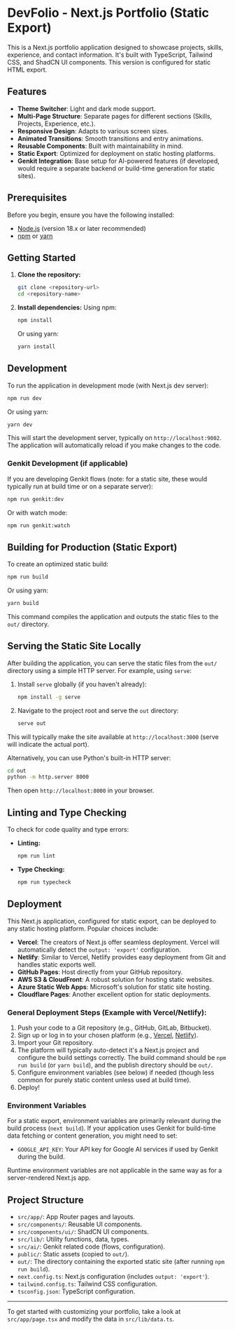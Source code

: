 # DevFolio - Next.js Portfolio (Static Export)

This is a Next.js portfolio application designed to showcase projects, skills, experience, and contact information. It's built with TypeScript, Tailwind CSS, and ShadCN UI components. This version is configured for static HTML export.

## Features

- **Theme Switcher**: Light and dark mode support.
- **Multi-Page Structure**: Separate pages for different sections (Skills, Projects, Experience, etc.).
- **Responsive Design**: Adapts to various screen sizes.
- **Animated Transitions**: Smooth transitions and entry animations.
- **Reusable Components**: Built with maintainability in mind.
- **Static Export**: Optimized for deployment on static hosting platforms.
- **Genkit Integration**: Base setup for AI-powered features (if developed, would require a separate backend or build-time generation for static sites).

## Prerequisites

Before you begin, ensure you have the following installed:
- [Node.js](https://nodejs.org/) (version 18.x or later recommended)
- [npm](https://www.npmjs.com/) or [yarn](https://yarnpkg.com/)

## Getting Started

1.  **Clone the repository:**
    ```bash
    git clone <repository-url>
    cd <repository-name>
    ```

2.  **Install dependencies:**
    Using npm:
    ```bash
    npm install
    ```
    Or using yarn:
    ```bash
    yarn install
    ```

## Development

To run the application in development mode (with Next.js dev server):

```bash
npm run dev
```
Or using yarn:
```bash
yarn dev
```
This will start the development server, typically on `http://localhost:9002`. The application will automatically reload if you make changes to the code.

### Genkit Development (if applicable)
If you are developing Genkit flows (note: for a static site, these would typically run at build time or on a separate server):
```bash
npm run genkit:dev
```
Or with watch mode:
```bash
npm run genkit:watch
```

## Building for Production (Static Export)

To create an optimized static build:

```bash
npm run build
```
Or using yarn:
```bash
yarn build
```
This command compiles the application and outputs the static files to the `out/` directory.

## Serving the Static Site Locally

After building the application, you can serve the static files from the `out/` directory using a simple HTTP server. For example, using `serve`:

1.  Install `serve` globally (if you haven't already):
    ```bash
    npm install -g serve
    ```
2.  Navigate to the project root and serve the `out` directory:
    ```bash
    serve out
    ```
This will typically make the site available at `http://localhost:3000` (serve will indicate the actual port).

Alternatively, you can use Python's built-in HTTP server:
```bash
cd out
python -m http.server 8000
```
Then open `http://localhost:8000` in your browser.

## Linting and Type Checking

To check for code quality and type errors:

-   **Linting:**
    ```bash
    npm run lint
    ```
-   **Type Checking:**
    ```bash
    npm run typecheck
    ```

## Deployment

This Next.js application, configured for static export, can be deployed to any static hosting platform. Popular choices include:

-   **Vercel**: The creators of Next.js offer seamless deployment. Vercel will automatically detect the `output: 'export'` configuration.
-   **Netlify**: Similar to Vercel, Netlify provides easy deployment from Git and handles static exports well.
-   **GitHub Pages**: Host directly from your GitHub repository.
-   **AWS S3 & CloudFront**: A robust solution for hosting static websites.
-   **Azure Static Web Apps**: Microsoft's solution for static site hosting.
-   **Cloudflare Pages**: Another excellent option for static deployments.

### General Deployment Steps (Example with Vercel/Netlify):

1.  Push your code to a Git repository (e.g., GitHub, GitLab, Bitbucket).
2.  Sign up or log in to your chosen platform (e.g., [Vercel](https://vercel.com/), [Netlify](https://netlify.com/)).
3.  Import your Git repository.
4.  The platform will typically auto-detect it's a Next.js project and configure the build settings correctly. The build command should be `npm run build` (or `yarn build`), and the publish directory should be `out/`.
5.  Configure environment variables (see below) if needed (though less common for purely static content unless used at build time).
6.  Deploy!

### Environment Variables

For a static export, environment variables are primarily relevant during the build process (`next build`). If your application uses Genkit for build-time data fetching or content generation, you might need to set:
-   `GOOGLE_API_KEY`: Your API key for Google AI services if used by Genkit during the build.

Runtime environment variables are not applicable in the same way as for a server-rendered Next.js app.

## Project Structure

-   `src/app/`: App Router pages and layouts.
-   `src/components/`: Reusable UI components.
-   `src/components/ui/`: ShadCN UI components.
-   `src/lib/`: Utility functions, data, types.
-   `src/ai/`: Genkit related code (flows, configuration).
-   `public/`: Static assets (copied to `out/`).
-   `out/`: The directory containing the exported static site (after running `npm run build`).
-   `next.config.ts`: Next.js configuration (includes `output: 'export'`).
-   `tailwind.config.ts`: Tailwind CSS configuration.
-   `tsconfig.json`: TypeScript configuration.

---

To get started with customizing your portfolio, take a look at `src/app/page.tsx` and modify the data in `src/lib/data.ts`.
```